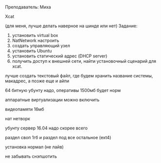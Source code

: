 Преподаватель: Миха

Xcat


(для меня, лучше делать наверное на шинде или нет)
Задание:
1. установить virtual box
2. NatNetwork настроить
3. создать управляющий узел
4. установить Ubuntu
5. установить статический адрес (DHCP server)
6. получить доступ к внешней сети, найти установочный сценарий для xcat.




лучше создать текстовый файл, где будем хранить название системы, макадрес, а позже еще и айпи

64 битную убунту надо, оперативы 1500мб будет норм 

аппаратные виртуализации можно включить

видеопамяти 16мб

нат нетворк

убунту сервер 16.04 надо скорее всего 

раздел своп 1гб и раздел под все остальное (ext4)

установка нормал (не лайв) 

не забывать снэпшотить 




